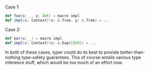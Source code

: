 Case 1:
```scala
def foo(x: _, y: Int) = macro impl
def impl(c: Context)(x: c.Tree, y: c.Tree) = ...
```

Case 2:
```scala
def bar(x: _) = macro impl
def impl(c: Context)(x: c.Expr[Int]) = ...
```

In both of these cases, typer could do its best to provide better-than-nothing type-safety guarantees. This of course entails various type inference stuff, which would be too much of an effort now.

